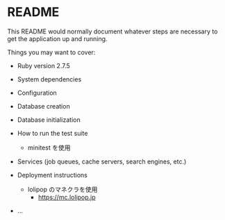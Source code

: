 # README

This README would normally document whatever steps are necessary to get the
application up and running.

Things you may want to cover:

- Ruby version
  2.7.5

- System dependencies

- Configuration

- Database creation

- Database initialization

- How to run the test suite

  - minitest を使用

- Services (job queues, cache servers, search engines, etc.)

- Deployment instructions

  - lolipop のマネクラを使用
    - https://mc.lolipop.jp

- ...
